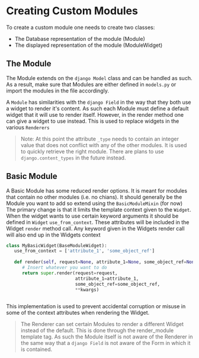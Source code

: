 Creating Custom Modules
======================

To create a custom module one needs to create two classes:
- The Database representation of the module (Module)
- The displayed representation of the module (ModuleWidget)

The Module
----------
The Module extends on the `django Model` class and can be handled as such. As a result, make sure that Modules
are either defined in `models.py` or import the modules in the file accordingly.

A `Module` has similarities with the `django Field` in the way that they both use a widget to render it's content.
As such each Module must define a default widget that it will use to render itself. However, in the render method
one can give a widget to use instead. This is used to replace widgets in the various `Renderers`


> Note: At this point the attribute `_type` needs to contain an integer value that does not conflict with
any of the other modules. It is used to quickly retrieve the right module. There are plans to use
`django.content_types` in the future instead.

Basic Module
------------

A Basic Module has some reduced render options. It is meant for modules that contain no other modules (i.e. no chians).
It should generally be the Module you want to add so extend using the `BasicModuleMixin` (for now) 
The primary change is that it limits the template context given to the `Widget`. When the widget wants to use
certain keyword arguments it should be defined in `Widget` `use_from_context`. These attributes will be included in the
Widget `render` method call. Any keyword given in the Widgets render call will also end up in the Widgets context

``` python
class MyBasicWidget(BaseModuleWidget):
   use_from_context = ['attribute_1', 'some_object_ref']
   
   def render(self, request=None, attribute_1=None, some_object_ref=None, **kwargs):
      # Insert whatever you want to do
      return super.render(request=request,
                          attribute_1=attribute_1,
                          some_object_ref=some_object_ref,
                          **kwargs)
   
```

This implementation is used to prevent accidental corruption or misuse in some of the context attributes when rendering
the Widget.


> The Renderer can set certain Modules to render a different Widget instead of the default. This is done through the
render_module template tag. As such the Module itself is not aware of the Renderer in the same way that a
`django Field` is not aware of the Form in which it is contained. 
